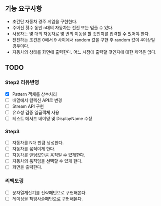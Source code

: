 ## 기능 요구사항
- 초간단 자동차 경주 게임을 구현한다.
- 주어진 횟수 동안 n대의 자동차는 전진 또는 멈출 수 있다.
- 사용자는 몇 대의 자동차로 몇 번의 이동을 할 것인지를 입력할 수 있어야 한다.
- 전진하는 조건은 0에서 9 사이에서 random 값을 구한 후 random 값이 4이상일 경우이다.
- 자동차의 상태를 화면에 출력한다. 어느 시점에 출력할 것인지에 대한 제약은 없다.

## TODO
### Step2 리뷰반영
- [x] Pattern 객체를 상수처리
- [ ] 배열에서 컬렉션 API로 변경
- [ ] Stream API 구현
- [ ] 유효성 검증 일급객체 사용
- [ ] 테스트 메서드 네이밍 및 DisplayName 수정

### Step3
- [ ] 자동차를 N대 만큼 생성한다.
- [ ] 자동차를 움직이게 한다.
- [ ] 자동차를 랜덤값만큼 움직일 수 있게한다.
- [ ] 자동차의 움직임을 선택할 수 있게 한다.
- [ ] 화면을 출력한다.

### 리팩토링
- [ ] 문자열계산기를 전략패턴으로 구현해본다.
- [ ] 레이싱을 책임사슬패턴으로 구현해본다.
